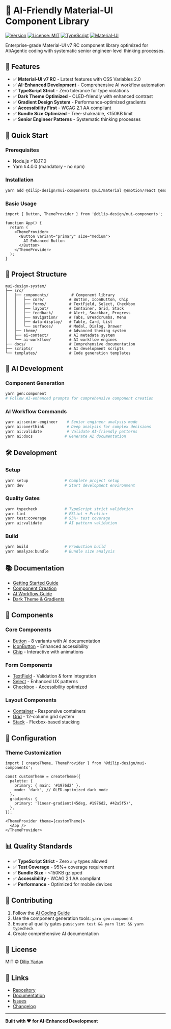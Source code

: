 # 🤖 AI-Friendly Material-UI Component Library

[![Version](https://img.shields.io/npm/v/@dilip-design/mui-components.svg)](https://www.npmjs.com/package/@dilip-design/mui-components)
[![License: MIT](https://img.shields.io/badge/License-MIT-yellow.svg)](https://opensource.org/licenses/MIT)
[![TypeScript](https://img.shields.io/badge/TypeScript-5.6+-blue.svg)](https://www.typescriptlang.org/)
[![Material-UI](https://img.shields.io/badge/Material--UI-v7.0.0--rc.0-blue.svg)](https://mui.com/)

Enterprise-grade Material-UI v7 RC component library optimized for AI/Agentic coding with systematic senior engineer-level thinking processes.

## 🎯 **Features**

- ✅ **Material-UI v7 RC** - Latest features with CSS Variables 2.0
- ✅ **AI-Enhanced Development** - Comprehensive AI workflow automation
- ✅ **TypeScript Strict** - Zero tolerance for type violations
- ✅ **Dark Theme Optimized** - OLED-friendly with enhanced contrast
- ✅ **Gradient Design System** - Performance-optimized gradients
- ✅ **Accessibility First** - WCAG 2.1 AA compliant
- ✅ **Bundle Size Optimized** - Tree-shakeable, <150KB limit
- ✅ **Senior Engineer Patterns** - Systematic thinking processes

## 🚀 **Quick Start**

### Prerequisites
- Node.js ≥18.17.0
- Yarn ≥4.0.0 (mandatory - no npm)

### Installation

```bash
yarn add @dilip-design/mui-components @mui/material @emotion/react @emotion/styled
```

### Basic Usage

```tsx
import { Button, ThemeProvider } from '@dilip-design/mui-components';

function App() {
  return (
    <ThemeProvider>
      <Button variant="primary" size="medium">
        AI-Enhanced Button
      </Button>
    </ThemeProvider>
  );
}
```

## 📁 **Project Structure**

```
mui-design-system/
├── src/
│   ├── components/          # Component library
│   │   ├── core/           # Button, IconButton, Chip
│   │   ├── forms/          # TextField, Select, Checkbox
│   │   ├── layout/         # Container, Grid, Stack
│   │   ├── feedback/       # Alert, Snackbar, Progress
│   │   ├── navigation/     # Tabs, Breadcrumbs, Menu
│   │   ├── data-display/   # Table, Card, List
│   │   └── surfaces/       # Modal, Dialog, Drawer
│   ├── theme/              # Advanced theming system
│   ├── ai-context/         # AI metadata system
│   └── ai-workflow/        # AI workflow engines
├── docs/                   # Comprehensive documentation
├── scripts/                # AI development scripts
└── templates/              # Code generation templates
```

## 🤖 **AI Development**

### Component Generation
```bash
yarn gen:component
# Follow AI-enhanced prompts for comprehensive component creation
```

### AI Workflow Commands
```bash
yarn ai:senior-engineer    # Senior engineer analysis mode
yarn ai:overthink          # Deep analysis for complex decisions
yarn ai:validate           # Validate AI-friendly patterns
yarn ai:docs              # Generate AI documentation
```

## 🛠️ **Development**

### Setup
```bash
yarn setup                # Complete project setup
yarn dev                  # Start development environment
```

### Quality Gates
```bash
yarn typecheck            # TypeScript strict validation
yarn lint                 # ESLint + Prettier
yarn test:coverage        # 95%+ test coverage
yarn ai:validate          # AI pattern validation
```

### Build
```bash
yarn build                # Production build
yarn analyze:bundle       # Bundle size analysis
```

## 📚 **Documentation**

- [Getting Started Guide](./docs/ai-guides/GETTING_STARTED.md)
- [Component Creation](./docs/ai-guides/COMPONENT_CREATION.md)
- [AI Workflow Guide](./docs/ai-guides/WORKFLOW_GUIDE.md)
- [Dark Theme & Gradients](./docs/ai-guides/DARK_THEME_GRADIENTS.md)

## 🎨 **Components**

### Core Components
- [Button](./src/components/core/Button/) - 8 variants with AI documentation
- [IconButton](./src/components/core/IconButton/) - Enhanced accessibility
- [Chip](./src/components/core/Chip/) - Interactive with animations

### Form Components
- [TextField](./src/components/forms/TextField/) - Validation & form integration
- [Select](./src/components/forms/Select/) - Enhanced UX patterns
- [Checkbox](./src/components/forms/Checkbox/) - Accessibility optimized

### Layout Components
- [Container](./src/components/layout/Container/) - Responsive containers
- [Grid](./src/components/layout/Grid/) - 12-column grid system
- [Stack](./src/components/layout/Stack/) - Flexbox-based stacking

## 🔧 **Configuration**

### Theme Customization
```tsx
import { createTheme, ThemeProvider } from '@dilip-design/mui-components';

const customTheme = createTheme({
  palette: {
    primary: { main: '#1976d2' },
    mode: 'dark', // OLED-optimized dark mode
  },
  gradients: {
    primary: 'linear-gradient(45deg, #1976d2, #42a5f5)',
  },
});

<ThemeProvider theme={customTheme}>
  <App />
</ThemeProvider>
```

## 📊 **Quality Standards**

- ✅ **TypeScript Strict** - Zero `any` types allowed
- ✅ **Test Coverage** - 95%+ coverage requirement
- ✅ **Bundle Size** - <150KB gzipped
- ✅ **Accessibility** - WCAG 2.1 AA compliant
- ✅ **Performance** - Optimized for mobile devices

## 🤝 **Contributing**

1. Follow the [AI Coding Guide](./.github/AI_CODING_GUIDE.md)
2. Use the component generation tools: `yarn gen:component`
3. Ensure all quality gates pass: `yarn test && yarn lint && yarn typecheck`
4. Create comprehensive AI documentation

## 📄 **License**

MIT © [Dilip Yadav](mailto:dilip.sm.yadav@gmail.com)

## 🔗 **Links**

- [Repository](https://github.com/dilip-yadav/mui-design-system)
- [Documentation](https://dilip-design-system.vercel.app)
- [Issues](https://github.com/dilip-yadav/mui-design-system/issues)
- [Changelog](./CHANGELOG.md)

---

**Built with ❤️ for AI-Enhanced Development**